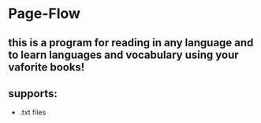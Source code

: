 # Page-Flow

## this is a program for reading in any language and to learn languages and vocabulary using your vaforite books!
## supports:
- .txt files

